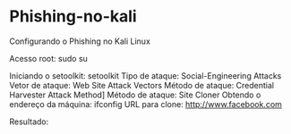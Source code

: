 # Phishing-no-kali

Configurando o Phishing no Kali Linux

Acesso root: sudo su

Iniciando o setoolkit: setoolkit
Tipo de ataque: Social-Engineering Attacks
Vetor de ataque: Web Site Attack Vectors
Método de ataque: Credential Harvester Attack Method]
Método de ataque: Site Cloner
Obtendo o endereço da máquina: ifconfig
URL para clone: http://www.facebook.com

Resultado:

